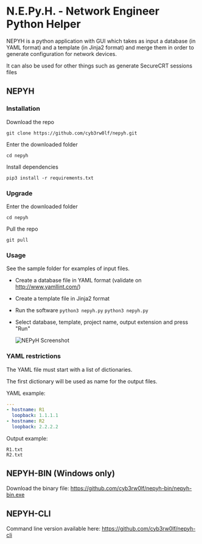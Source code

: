 # N.E.Py.H. - Network Engineer Python Helper

NEPYH is a python application with GUI which takes as input a database (in YAML format) and a template (in Jinja2 format) and merge them in order to generate configuration for network devices.

It can also be used for other things such as generate SecureCRT sessions files


## NEPYH
### Installation
Download the repo
```
git clone https://github.com/cyb3rw0lf/nepyh.git
```

Enter the downloaded folder
```
cd nepyh
```

Install dependencies
```
pip3 install -r requirements.txt
```

### Upgrade
Enter the downloaded folder
```
cd nepyh
```

Pull the repo
```
git pull
```

### Usage
See the sample folder for examples of input files.
* Create a database file in YAML format (validate on http://www.yamllint.com/)
* Create a template file in Jinja2 format
* Run the software
  ``` python3 nepyh.py ``` <Linux>
  ``` python3 nepyh.py ``` <Windows>
* Select database, template, project name, output extension and press "Run"
  
  ![NEPyH Screenshot](/samples/nepyh_screenshot.png)


### YAML restrictions
The YAML file must start with a list of dictionaries.

The first dictionary will be used as name for the output files.

YAML example:
```YAML
---
- hostname: R1
  loopback: 1.1.1.1
- hostname: R2
  loopback: 2.2.2.2
```

Output example:
```
R1.txt
R2.txt
```

## NEPYH-BIN (Windows only)
Download the binary file:
https://github.com/cyb3rw0lf/nepyh-bin/nepyh-bin.exe


## NEPYH-CLI
Command line version available here: https://github.com/cyb3rw0lf/nepyh-cli

